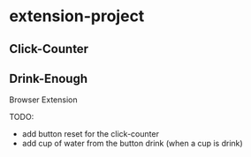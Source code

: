 # extension-project

## Click-Counter

## Drink-Enough

Browser Extension

TODO:

- add button reset for the click-counter
- add cup of water from the button drink (when a cup is drink)
